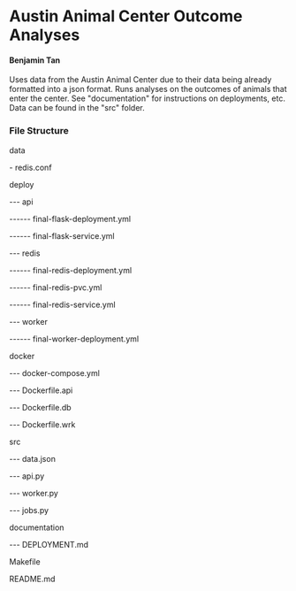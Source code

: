 <h1>Austin Animal Center Outcome Analyses</h1>
<h4>Benjamin Tan</h4>

Uses data from the Austin Animal Center due to their data being already formatted into a json format. Runs analyses on the outcomes of animals that enter the center. See "documentation" for instructions on deployments, etc. Data can be found in the "src" folder.

<h3>File Structure</h3>
<p>data</p>
<p>- redis.conf</p>
<p>deploy</p>
<p>--- api</p>
<p>------ final-flask-deployment.yml</p>
<p>------ final-flask-service.yml</p>
<p>--- redis</p>
<p>------ final-redis-deployment.yml</p>
<p>------ final-redis-pvc.yml</p>
<p>------ final-redis-service.yml</p>
<p>--- worker</p>
<p>------ final-worker-deployment.yml</p>
<p>docker</p>
<p>--- docker-compose.yml</p>
<p>--- Dockerfile.api</p>
<p>--- Dockerfile.db</p>
<p>--- Dockerfile.wrk</p>
<p>src</p>
<p>--- data.json</p>
<p>--- api.py</p>
<p>--- worker.py</p>
<p>--- jobs.py</p>
<p>documentation</p>
<p>--- DEPLOYMENT.md</p>
<p>Makefile</p>
<p>README.md</p>




